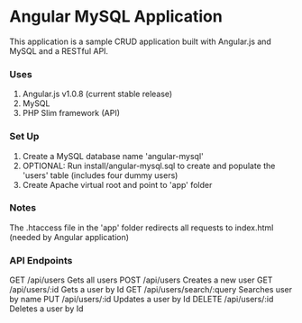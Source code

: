 # Angular MySQL Application

This application is a sample CRUD application built with Angular.js and MySQL and a RESTful API.

### Uses

1. Angular.js v1.0.8 (current stable release)
2. MySQL
3. PHP Slim framework (API)

### Set Up

1. Create a MySQL database name 'angular-mysql'
2. OPTIONAL: Run install/angular-mysql.sql to create and populate the 'users' table (includes four dummy users)
3. Create Apache virtual root and point to 'app' folder
    
### Notes

The .htaccess file in the 'app' folder redirects all requests to index.html (needed by Angular application)

### API Endpoints

GET     /api/users                  Gets all users
POST    /api/users                  Creates a new user
GET     /api/users/:id              Gets a user by Id
GET     /api/users/search/:query    Searches user by name
PUT     /api/users/:id              Updates a user by Id
DELETE  /api/users/:id              Deletes a user by Id
